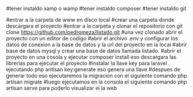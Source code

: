 #tener instaldo xamp o wamp
#tener instaldo composer
#tener instaldo git

#entrar a la carpeta de www en disco local
#crear una carpeta donde descargara el proyecto
#entrar a la carpeta y clonar el repositorio con git clone https://github.com/pedromeza/listado.git
#una vez clonado abrir el proyecto con un editor de codigo
#abrir el archivo .env y configurar los datos de conexion a la base de datos y la url del proyecto en la local
#abrir base de datos mysql y crear una base de datos llamada listado.
#abrir el proyecto en una cosola y ejecutar composer install  eso descargara las librerias para ejecutar el proyecto
#instalar la llave key para laravel ejecutando php aritisan key:generate eso genera una llave
#despues de generar todo eso ejecutaremos la migracion con el siguiente comando php artisan migrate 
#luego ejecutamos en la consola el siguiente comando php artisan serve para poderlo visualizar el la web

